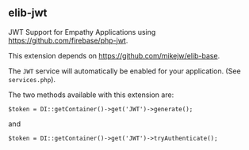 

elib-jwt
---

JWT Support for Empathy Applications using https://github.com/firebase/php-jwt.

This extension depends on https://github.com/mikejw/elib-base.

The `JWT` service will automatically be enabled for your application. 
(See `services.php`).


The two methods available with this extension are:

    $token = DI::getContainer()->get('JWT')->generate();

and

    $token = DI::getContainer()->get('JWT')->tryAuthenticate();

